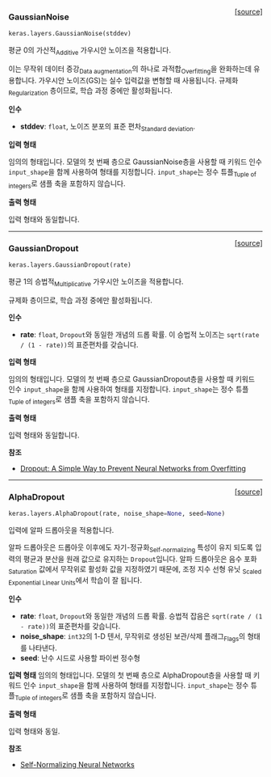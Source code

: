 <span style="float:right;">[[source]](https://github.com/keras-team/keras/blob/master/keras/layers/noise.py#L14)</span>

### GaussianNoise

```python
keras.layers.GaussianNoise(stddev)
```

평균 0의 가산적<sub>Additive</sub> 가우시안 노이즈을 적용합니다.

이는 무작위 데이터 증강<sub>Data augmentation</sub>의 하나로 과적합<sub>Overfitting</sub>을 완화하는데 유용합니다.
가우시안 노이즈(GS)는 실수 입력값을 변형할 때 사용됩니다.
규제화<sub>Regularization</sub> 층이므로, 학습 과정 중에만 활성화됩니다.

__인수__

- __stddev__: `float`, 노이즈 분포의 표준 편차<sub>Standard deviation</sub>.

__입력 형태__

임의의 형태입니다. 모델의 첫 번째 층으로 GaussianNoise층을
사용할 때 키워드 인수 `input_shape`을 함께 사용하여 형태를 지정합니다. 
`input_shape`는 정수 튜플<sub>Tuple of integers</sub>로 샘플 축을 포함하지 않습니다.

__출력 형태__

입력 형태와 동일합니다.
    

------

<span style="float:right;">[[source]](https://github.com/keras-team/keras/blob/master/keras/layers/noise.py#L58)</span>

### GaussianDropout

```python
keras.layers.GaussianDropout(rate)
```

평균 1의 승법적<sub>Multiplicative</sub> 가우시안 노이즈을 적용합니다.

규제화 층이므로, 학습 과정 중에만 활성화됩니다.

__인수__

- __rate__: `float`, `Dropout`와 동일한 개념의 드롭 확률.
  이 승법적 노이즈는 `sqrt(rate / (1 - rate))`의 표준편차를 갖습니다.

__입력 형태__

임의의 형태입니다. 모델의 첫 번째 층으로 GaussianDropout층을
사용할 때 키워드 인수 `input_shape`을 함께 사용하여 형태를 지정합니다. 
`input_shape`는 정수 튜플<sub>Tuple of integers</sub>로 샘플 축을 포함하지 않습니다.

__출력 형태__

입력 형태와 동일합니다.

__참조__

- [Dropout: A Simple Way to Prevent Neural Networks from Overfitting](
  http://www.cs.toronto.edu/~rsalakhu/papers/srivastava14a.pdf)

------

<span style="float:right;">[[source]](https://github.com/keras-team/keras/blob/master/keras/layers/noise.py#L106)</span>

### AlphaDropout

```python
keras.layers.AlphaDropout(rate, noise_shape=None, seed=None)
```

입력에 알파 드롭아웃을 적용합니다.

알파 드롭아웃은 드롭아웃 이후에도 자기-정규화<sub>Self-normalizing</sub> 특성이 유지                       되도록 입력의 평균과 분산을 원래 값으로 유지하는 `Dropout`입니다.                                알파 드롭아웃은 음수 포화<sub>Saturation</sub> 값에서 무작위로 활성화 값을 지정하였기 때문에,
조정 지수 선형 유닛 <sub>Scaled Exponential Linear Units</sub>에서 학습이 잘 됩니다.



__인수__

- __rate__: `float`, `Dropout`와 동일한 개념의 드롭 확률.
  승법적 잡음은 `sqrt(rate / (1 - rate))`의 표준편차를 갖습니다.
- __noise_shape__:  `int32`의 1-D 텐서, 무작위로 생성된 보관/삭제 플래그<sub>Flags</sub>의 형태를 나타낸다.
- __seed__: 난수 시드로 사용할 파이썬 정수형

__입력 형태__
임의의 형태입니다. 모델의 첫 번째 층으로 AlphaDropout층을
사용할 때 키워드 인수 `input_shape`을 함께 사용하여 형태를 지정합니다. 
`input_shape`는 정수 튜플<sub>Tuple of integers</sub>로 샘플 축을 포함하지 않습니다.

__출력 형태__

입력 형태와 동일.

__참조__

- [Self-Normalizing Neural Networks](https://arxiv.org/abs/1706.02515)
